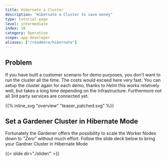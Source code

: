 ```yaml
---
title: Hibernate a Cluster
description: "Hibernate a Cluster to save money"
type: tutorial-page
level: intermediate
index: 10
category: Operation
scope: app-developer
aliases: ["/readmore/hibernate"]
---
```



## Problem
If you have built a customer scenario for demo purposes, you don't want to run the cluster all the time. The costs 
would exceed here very fast. You can setup the cluster again for each demo, thanks to *Helm* this works relatively well, but takes a long 
time depending on the infrastructure. Furthermore not all 3rd party services are connected yet.


{{% inline_svg "overview" "teaser_patched.svg" %}}





## Set a Gardener Cluster in Hibernate Mode
Fortunately the Gardener offers the possibility to scale the Worker Nodes down to *"Zero"* without much effort.
Follow the slide deck below to bring your Gardner Cluster in Hibernate Mode


{{< slide dir="./slider/" >}}


